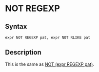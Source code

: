 
# NOT REGEXP

## Syntax


```
expr NOT REGEXP pat, expr NOT RLIKE pat
```

## Description


This is the same as [NOT (expr REGEXP pat)](../../../../mariadb-internals/mariadb-internals-documentation-query-optimizer/notes-when-an-index-cannot-be-used.md).

